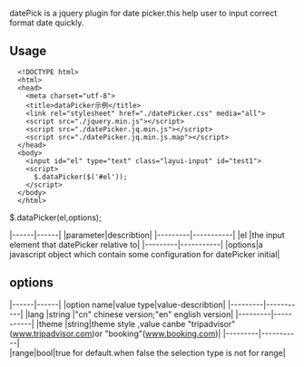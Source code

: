   datePick is a jquery plugin for date picker.this help user to input correct format date quickly.

## Usage
```
  <!DOCTYPE html>
  <html>
  <head>
    <meta charset="utf-8">
    <title>dataPicker示例</title>
    <link rel="stylesheet" href="./datePicker.css" media="all">
    <script src="./jquery.min.js"></script> 
    <script src="./datePicker.jq.min.js"></script> 
    <script src="./datePicker.jq.min.js.map"></script> 
  </head>
  <body>
    <input id="el" type="text" class="layui-input" id="test1"> 
    <script>
      $.dataPicker($('#el'));
    </script>
  </body>
  </html>
```
  $.dataPicker(el,options);

  |------|------|
  |parameter|describtion|
  |---------|-----------|
  |el   |the input element that datePicker relative to|
  |---------|-----------|
  |options|a javascript object which contain some configuration for datePicker initial|

## options

  |------|------|
  |option name|value type|value-describtion|
  |---------|-----------|
  |lang   |string |"cn" chinese version;"en" english version|
  |---------|-----------|
  |theme |string|theme style ,value canbe "tripadvisor" (www.tripadvisor.com)or "booking"(www.booking.com)|
  |---------|-----------|  
  |range|bool|true for default.when false the selection type is not for range|  